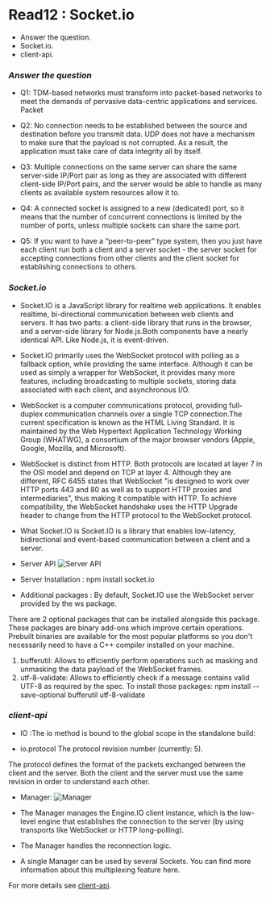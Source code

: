 # Read12 : Socket.io
* Answer the question.
* Socket.io.
* client-api. 


### *Answer the question*
- Q1: TDM-based networks must transform into packet-based networks to meet the demands of pervasive data-centric applications and 
services. Packet

- Q2: No connection needs to be established between the source and destination before you transmit data. UDP does not have a mechanism 
to make sure that the payload is not corrupted. As a result, the application must take care of data integrity all by itself.
 
- Q3: Multiple connections on the same server can share the same server-side IP/Port pair as long as they are associated with different 
client-side IP/Port pairs, and the server would be able to handle as many clients as available system resources allow it to. 

- Q4: A connected socket is assigned to a new (dedicated) port, so it means that the number of concurrent connections is limited by the 
number of ports, unless multiple sockets can share the same port.

- Q5: If you want to have a “peer-to-peer” type system, then you just have each client run both a client and a server socket - the 
server socket for accepting connections from other clients and the client socket for establishing connections to others.

### *Socket.io*
- Socket.IO is a JavaScript library for realtime web applications. It enables realtime, bi-directional communication between web 
clients and servers. It has two parts: a client-side library that runs in the browser, and a server-side library for Node.js.Both 
components have a nearly identical API. Like Node.js, it is event-driven.

- Socket.IO primarily uses the WebSocket protocol with polling as a fallback option, while providing the same interface. Although it 
can be used as simply a wrapper for WebSocket, it provides many more features, including broadcasting to multiple sockets, storing data 
associated with each client, and asynchronous I/O.

- WebSocket is a computer communications protocol, providing full-duplex communication channels over a single TCP connection.The 
current specification is known as the HTML Living Standard. It is maintained by the Web Hypertext Application Technology Working Group 
(WHATWG), a consortium of the major browser vendors (Apple, Google, Mozilla, and Microsoft).

- WebSocket is distinct from HTTP. Both protocols are located at layer 7 in the OSI model and depend on TCP at layer 4. Although they 
are different, RFC 6455 states that WebSocket "is designed to work over HTTP ports 443 and 80 as well as to support HTTP proxies and 
intermediaries", thus making it compatible with HTTP. To achieve compatibility, the WebSocket handshake uses the HTTP Upgrade header
to change from the HTTP protocol to the WebSocket protocol.

- What Socket.IO is Socket.IO is a library that enables low-latency, bidirectional and event-based communication between a client and a server.

- Server API
![Server API](https://socket.io/images/server-class-diagram-server.png)

- Server Installation : 
     npm install socket.io

- Additional packages :
By default, Socket.IO use the WebSocket server provided by the ws package.

There are 2 optional packages that can be installed alongside this package. These packages are binary add-ons which improve certain 
operations. Prebuilt binaries are available for the most popular platforms so you don't necessarily need to have a C++ compiler 
installed on your machine.

1. bufferutil: Allows to efficiently perform operations such as masking and unmasking the data payload of the WebSocket frames.
2. utf-8-validate: Allows to efficiently check if a message contains valid UTF-8 as required by the spec.
To install those packages:
         npm install --save-optional bufferutil utf-8-validate

### *client-api*
- IO :The io method is bound to the global scope in the standalone build:
      <script src="/socket.io/socket.io.js"></script>
     <script>
     const socket = io();
      </script>

- io.protocol <number>
 The protocol revision number (currently: 5).

The protocol defines the format of the packets exchanged between the client and the server. Both the client and the server must use the 
same revision in order to understand each other.     

- Manager:
![Manager](https://socket.io/images/client-class-diagram-manager.png)        

* The Manager manages the Engine.IO client instance, which is the low-level engine that establishes the connection to the server (by 
using transports like WebSocket or HTTP long-polling).

* The Manager handles the reconnection logic.

* A single Manager can be used by several Sockets. You can find more information about this multiplexing feature here.

For more details see [client-api](https://socket.io/docs/v4/client-api).
